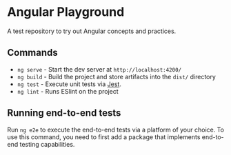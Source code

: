 # Angular Playground

A test repository to try out Angular concepts and practices.

## Commands

- `ng serve` - Start the dev server at `http://localhost:4200/`
- `ng build` - Build the project and store artifacts into the `dist/` directory
- `ng test` - Execute unit tests via [Jest](https://jestjs.io/).
- `ng lint` - Runs ESlint on the project

## Running end-to-end tests

Run `ng e2e` to execute the end-to-end tests via a platform of your choice. To use this command, you need to first add a package that implements end-to-end testing capabilities.
